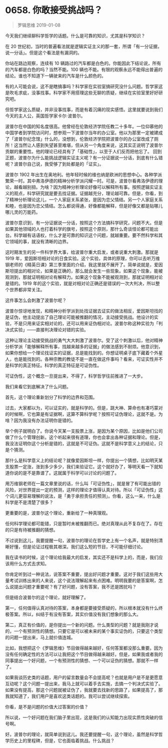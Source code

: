 # 0658. 你敢接受挑战吗？
> 罗辑思维
2019-01-08

今天我们继续聊科学哲学的话题。什么是可靠的知识，尤其是科学知识？

在 20 世纪初，当时的普遍看法就是逻辑实证主义的那一套，所谓「有一分证据，说一分话」。但是这个看法是有漏洞的。

你站在路边观察，连续有 10 辆路过的汽车都是白色的。你能因此下结论说，所有的汽车都是白色的吗？当然不能。100 辆也不能。有限的观察永远不能得出普遍的结论。谁也不知道下一辆驶来的汽车是什么颜色的。

有的人可能会说，这不是瞎搞事吗？科学家在实验室搞研究没什么问题。哲学家这是吹毛求疵，没事找事。科学家不用搭理这些无聊的质疑，继续在实验室里好好研究吧。

但哲学家这么质疑，并非没事找事，而是有着沉痛的现实感悟。这里就要说到我们今天的主人公，英国哲学家卡尔·波普尔。

波普尔在中国的知名度很高。他曾经在伦敦经济学院任教二十多年。一位仰慕他的中国学者到学院访问时，想参观一下波普尔当年的办公室。他以为那里一定被建成了「波普尔纪念馆」什么的，没想到，伦敦经济学院把波普尔的办公室改成了厕所！这当然让人感到失望甚至难堪，但从另一个角度来说，这其实正说明了波普尔贡献的重要性。他的理论已经具有了「基础性」，以至于人们反而把他忘了。
回到正题，波普尔为什么能挑战逻辑实证主义呢？有一分证据说一分话，到底有什么错呢？波普尔自己说，我受够了到处都是的「证实」。

波普尔 1902 年出生在奥地利。他年轻时候的维也纳是欧洲的思想中心。各种学派繁荣一时。其中弗洛伊德的精神分析学派闪耀一时。可是，波普尔看弗洛伊德的理论，越看越别扭。为啥？因为精神分析理论好像可以解释所有事。按照逻辑实证主义的观点，科学研究就是要去找证据。证据越充分，理论越可靠。但是，你看，到了精神分析理论这儿，一个人家庭关系紧张，是因为恋父情结。另一个人家庭关系和睦，也是因为恋父情结。怎么都说得通，好像都能解释，但是好像又都是贴哪儿哪儿灵的万能药。

波普尔意识到，有一分证据说一分话，按照这个方法搞科学研究，问题不大。但是如果其他领域的人也打着科学的旗号，按照这个原则，那什么奇谈怪论都可能出台。科学越有话语权，什么才是可靠的知识这个问题，就越重要。要不然科学和其它领域的事，就没有清晰的边界。

这时期发生的另一件科学界大事，给波普尔重大启发，或者说重大刺激。那就是 1919 年，爱因斯坦相对论的日食实验。这个实验，具体的原理，你可以去听万维钢老师的《精英日课》第三季里面的介绍，我这里就不展开了。简单说就是，爱因斯坦提出的相对论，如果是正确的，那么就会发生一些现象。如果这个现象，能被观测到，那就证明相对论有解释力。如果这个现象不能被观测到，那就证明相对论是错的。1919 年的这个实验，就是对相对论正确还是错误的一次大判决，所以整个世界都非常关注。

这件事怎么会刺激了波普尔呢？

波普尔惊讶地发现，和精神分析学派到处找证据去证实的做法相反，爱因斯坦找的是证伪，他主动提出了自己理论可能被推翻的情况，主动接受挑战。他设计的实验，不是只用来证实相对论的，还可以用来证伪相对论。波普尔称这种实验为「判决式实验」——直接判决理论对错的实验。

这种让理论主动接受挑战的勇气大大刺激了波普尔。受了这个刺激以后，他对精神分析学派「能够解释所有事，找越来越多的证据」的做法感到不耐烦。他意识到，如果你想给一个理论找证实的证据，总是能找到的。你想证明桌子底下藏着个外星人，也是能找到的。各种宗教的教徒不是一直在做这件事吗？看来，可证实性并不是科学的真正特征。科学的真正特征是可证伪性。

可证伪性，这个概念一旦提出来，不得了，科学哲学往前推进了一大步。

我们来看它到底解决了什么问题。

首先，这个理论重新划分了科学的边界和范围。

过去，大家都以为，可以证实的，就是科学的。但是，跳大神、算命也有凑巧蒙对的时候啊，它也算是有证据啊，这算不算科学呢？按照可证伪理论，这就不是。为啥？因为我没有办法证明你是错的。

举个例子就明白了。你说今天某一支股票上涨，是因为某个原因，比如是他们公司做了什么个管理创新。这个听起来很有道理，你也会拿出各种证据和理论。但是，我没法证明你这个分析是错的，这就是不可证伪。这就不是科学意义上的结论，只是个猜测。

那什么是科学意义上的结论呢？就像爱因斯坦一样，你提出一个猜想，比如明天某支股票一定涨，涨到多少多少，我们来验证它。这个就好办了，等明天看一下就知道你说的是不是靠谱了。这就属于科学可以讨论的问题了。

用万维钢老师在一篇文章里说的话，什么叫「可证伪性」，就是冒了有可能出错的风险，对世界提出一定的预测，这样的理论才值得认真对待。所以「可证伪性」这个词儿更容易理解的说法，是「勇于承担责任的预测」。你看，这么一来，什么是科学是不是清楚了很多？

更重要的是，波普尔这个理论，重新给了一种真理观。

任何科学理论都可能错，只是暂时未被推翻而已。绝对真理从此不复存在了。存在的只是有待被推翻的猜想。

不过说到这儿，我要提醒一句，波普尔的理论在哲学史上有一个名声，就是特别清晰好懂，但是论证过程极其艰深。我们这么短的节目，不可能仔细讨论。

我在读书的时候，这个理论给我最大的启发，其实还不是科学上的，而是，我们应该用什么方式去求知。

你肯定听到过一种说法，说答案不重要，提出好问题才重要。这对于我们这些用大量考试训练出来的人来说，这个说法理解起来有点困难。明明我要的是答案啊，怎么说提出问题才重要呢？有了好问题，没有答案，我不还是困扰吗？

但是结合波普尔的这个理论，就好理解了。

第一，任何值得认真对待的答案，本身都是要接受质疑的，所以根本就没有什么终极答案。所以，纠结于有没有答案，其实价值没有我们想象的那么大。

第二，真正有价值的，是你提出一个新的问题。什么类型的问题？就是我刚才说的，一个有预测性的猜想。只要它是可以被未来的某个事实证伪的，只要这个类型的问题一提出来，马上就价值连城。

比如，我想把这个《罗辑思维》节目做得越来越好，任何答案都没那么重要。因为没有任何确定性的方法可以让我把这个节目做得越来越好。但是，如果我或者我的同事提出一个好问题，一个有预测性的猜想、一个可以证伪的猜想。那就不一样了。

如果我谈历史类的话题，用户的留言数量会不会提高呢？也就是用户是不是更愿意互动呢？这个问题一提出来，我马上就可以着手去实施，去搞一个判决式实验了。如果没有提高，那这个问题就被证伪了，我就要去找新的思路了，如果提高了，那我就知道了，我们用户是喜欢这类话题的。我可以尝试继续探索。

你看，是不是问题的价值大过答案的价值？

所以说，一个好问题在我们脑子里出现，这是我们的认知能力出现实质性突破的信号啊。

好。波普尔的理论，就简单说到这儿。我还要提醒一句，这个理论，虽然是科学哲学历史上的里程碑，但是，它也面临着挑战。什么挑战？
